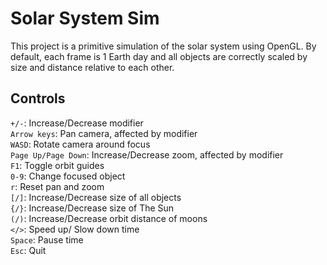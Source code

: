 # Solar System Sim
This project is a primitive simulation of the solar system using OpenGL.
By default, each frame is 1 Earth day and all objects are correctly scaled by size and distance relative to each other.
## Controls
`+/-`: Increase/Decrease modifier<br>
`Arrow keys`: Pan camera, affected by modifier<br>
`WASD`: Rotate camera around focus<br>
`Page Up/Page Down`: Increase/Decrease zoom, affected by modifier<br>
`F1`: Toggle orbit guides<br>
`0-9`: Change focused object<br>
`r`: Reset pan and zoom<br>
`[/]`: Increase/Decrease size of all objects<br>
`{/}`: Increase/Decrease size of The Sun<br>
`(/)`: Increase/Decrease orbit distance of moons<br>
`</>`: Speed up/ Slow down time<br>
`Space`: Pause time<br>
`Esc`: Quit<br>
